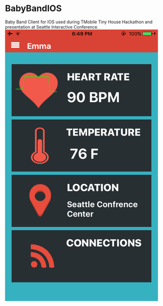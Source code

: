 # BabyBandIOS

Baby Band Client for IOS used during TMobile Tiny House Hackathon and presentation at Seattle Interactive Conference.
![Alt text](IMG_0007.PNG?raw=true")
